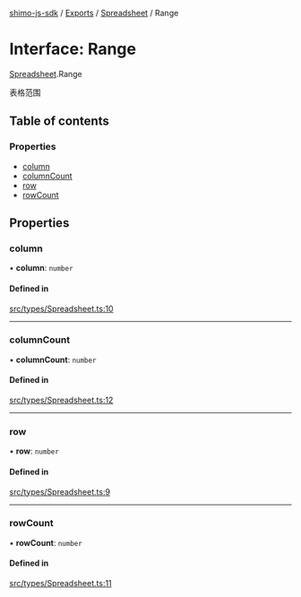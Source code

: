 [shimo-js-sdk](../README.md) / [Exports](../modules.md) / [Spreadsheet](../modules/Spreadsheet.md) / Range

# Interface: Range

[Spreadsheet](../modules/Spreadsheet.md).Range

表格范围

## Table of contents

### Properties

- [column](Spreadsheet.Range.md#column)
- [columnCount](Spreadsheet.Range.md#columncount)
- [row](Spreadsheet.Range.md#row)
- [rowCount](Spreadsheet.Range.md#rowcount)

## Properties

### column

• **column**: `number`

#### Defined in

[src/types/Spreadsheet.ts:10](https://github.com/shimohq/shimo-js-sdk/blob/1f0e6fa/src/types/Spreadsheet.ts#L10)

___

### columnCount

• **columnCount**: `number`

#### Defined in

[src/types/Spreadsheet.ts:12](https://github.com/shimohq/shimo-js-sdk/blob/1f0e6fa/src/types/Spreadsheet.ts#L12)

___

### row

• **row**: `number`

#### Defined in

[src/types/Spreadsheet.ts:9](https://github.com/shimohq/shimo-js-sdk/blob/1f0e6fa/src/types/Spreadsheet.ts#L9)

___

### rowCount

• **rowCount**: `number`

#### Defined in

[src/types/Spreadsheet.ts:11](https://github.com/shimohq/shimo-js-sdk/blob/1f0e6fa/src/types/Spreadsheet.ts#L11)
